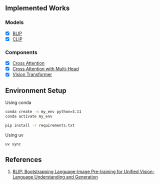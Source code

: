 ## Implemented Works

### Models
- [x] [BLIP](models/blip.py)
- [x] [CLIP]()

### Components
- [x] [Cross Attention](models/attention.py)
- [x] [Cross Attention with Multi-Head](models/attention.py)
- [x] [Vision Transformer]()

## Environment Setup
Using conda
```bash
conda create -n my_env python=3.11
conda activate my_env
```

```bash
pip install -r requirements.txt
```
Using uv
```bash
uv sync
```

## References
1. [BLIP: Bootstrapping Language-Image Pre-training for Unified Vision-Language Understanding and Generation](https://proceedings.mlr.press/v162/li22n.html)

